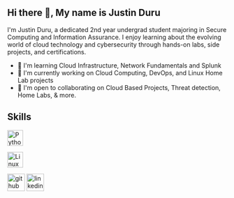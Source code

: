 ## Hi there 👋, My name is Justin Duru

I'm Justin Duru, a dedicated 2nd year undergrad student majoring in Secure Computing and Information Assurance. I enjoy learning about the evolving world of cloud technology and cybersecurity through hands-on labs, side projects, and certifications.  

- 🧠 I'm learning Cloud Infrastructure, Network Fundamentals and Splunk 
- 🔭 I'm currently working on Cloud Computing, DevOps, and Linux Home Lab projects 
- 🤝 I'm open to collaborating on Cloud Based Projects, Threat detection, Home Labs, & more.

## Skills 
<p align="left">
<a href="https://www.python.org/" target="_blank" rel="noreferrer"><img src="https://raw.githubusercontent.com/danielcranney/readme-generator/main/public/icons/skills/python-colored.svg" width="36" height="36" alt="Python" /></a>
</p>
<p align="left">
<a href="https://www.python.org/" target="_blank" rel="noreferrer"><img src="https://raw.githubusercontent.com/danielcranney/readme-generator/main/public/icons/skills/linux-colored.svg" width="36" height="36" alt="Linux" /></a>
</p>


[<img src='https://cdn.jsdelivr.net/npm/simple-icons@3.0.1/icons/github.svg' alt='github' height='40'>](https://github.com/jduru213)  [<img src='https://cdn.jsdelivr.net/npm/simple-icons@3.0.1/icons/linkedin.svg' alt='linkedin' height='40'>](https://www.linkedin.com/in/https://www.linkedin.com/in/justin-duru-97159a250//)  

